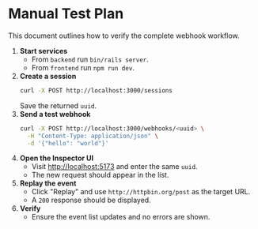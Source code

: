# Manual Test Plan

This document outlines how to verify the complete webhook workflow.

1. **Start services**
   - From `backend` run `bin/rails server`.
   - From `frontend` run `npm run dev`.
2. **Create a session**
   ```bash
   curl -X POST http://localhost:3000/sessions
   ```
   Save the returned `uuid`.
3. **Send a test webhook**
   ```bash
   curl -X POST http://localhost:3000/webhooks/<uuid> \
     -H "Content-Type: application/json" \
     -d '{"hello": "world"}'
   ```
4. **Open the Inspector UI**
   - Visit <http://localhost:5173> and enter the same `uuid`.
   - The new request should appear in the list.
5. **Replay the event**
   - Click "Replay" and use `http://httpbin.org/post` as the target URL.
   - A `200` response should be displayed.
6. **Verify**
   - Ensure the event list updates and no errors are shown.
